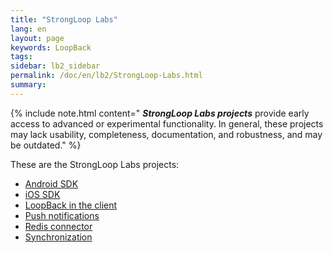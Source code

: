 ```yaml
---
title: "StrongLoop Labs"
lang: en
layout: page
keywords: LoopBack
tags:
sidebar: lb2_sidebar
permalink: /doc/en/lb2/StrongLoop-Labs.html
summary:
---
```


{% include note.html content="
_**StrongLoop Labs projects**_ provide early access to advanced or experimental functionality.
In general, these projects may lack usability, completeness, documentation, and robustness, and may be outdated." %}

These are the StrongLoop Labs projects:

* [Android SDK](/doc/{{page.lang}}/lb2/Android-SDK.html)
* [iOS SDK](/doc/{{page.lang}}/lb2/iOS-SDK.html)
* [LoopBack in the client](/doc/{{page.lang}}/lb2/LoopBack-in-the-client.html)
* [Push notifications](/doc/{{page.lang}}/lb2/Push-notifications.html)
* [Redis connector](/doc/{{page.lang}}/lb2/Redis-connector.html)
* [Synchronization](/doc/{{page.lang}}/lb2/Synchronization.html)
